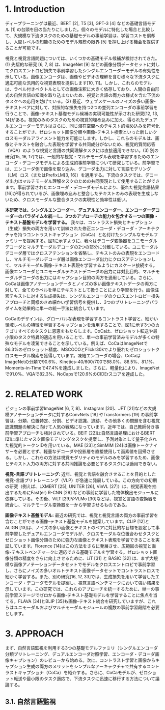 # 1. Introduction

ディープラーニングは最近、BERT [2], T5 [3], GPT-3 [4] などの基礎言語モデル [1] の台頭を目の当たりにしました。個々のモデルに特化した場合と比較して、大規模な下流タスクのための基礎モデルの事前学習は、学習コストを償却し、人間レベルの知能のためのモデル規模の限界 [5] を押し上げる機会を提供することが可能です。

視覚と視覚言語問題については、いくつかの基礎モデル候補が検討されてきた。 (1) 先駆的な研究 [6, 7, 8] は、ImageNet [9] などの画像分類データセットに対してクロスエントロピ損失で事前学習したシングルエンコーダーモデルの有効性を示している。画像エンコーダは、画像やビデオの理解を含む様々な下流タスクに適応可能な汎用的な視覚表現を提供します[10, 11]。しかし、これらのモデルは、ラベル付きベクトルとしての画像注釈に大きく依存しており、人間の自由形式の自然言語の知識を取り込まないため、視覚と言語の両方の様式を含む下流のタスクへの応用を妨げている。(2) 最近、ウェブスケールのノイズの多い画像-テキストペアに対して、対照的な損失を持つ2つの並列エンコーダの事前学習を行うことで、画像-テキスト基礎モデル候補の実現可能性が示された研究[12, 13, 14]がある。視覚のみのタスクのための視覚的埋め込みに加え、得られたデュアルエンコーダーモデルはさらに、同じ潜在空間へのテキスト的埋め込みを符号化することができ、ゼロショット画像分類や画像-テキスト検索といった新しいクロスモーダルアライメント能力を可能にします。しかし、これらのモデルは、画像とテキストを融合した表現を学習する共同成分がないため、視覚的質問応答（VQA）のような視覚と言語の共同理解タスクには直接適用できない。(3) 別の研究[15, 16, 17]では、一般的な視覚・マルチモーダル表現を学習するためのエンコーダ・デコーダモデルによる生成的事前学習について研究している。前学習では、エンコーダ側で画像を取り込み、デコーダ出力に対して言語モデリング（LM）ロス（またはPrefixLM[3, 16]）を適用する。下流のタスクでは、デコーダ出力はマルチモーダル理解タスクのための共同表現として使用することができます。事前学習されたエンコーダ・デコーダモデルにより、優れた視覚言語結果[16]が得られているが、画像埋め込みと整合したテキストのみの表現を生成しないため、クロスモーダルな整合タスクの実現性と効率性は低い。

**本研究では、シングルエンコーダー、デュアルエンコーダー、エンコーダーデコーダーのパラダイムを統一し、3つのアプローチの能力を包含する一つの画像・テキスト基盤モデルを学習する。** 我々は、コントラスト損失とキャプション（生成）損失の両方を用いて訓練された修正エンコーダ・デコーダ・アーキテクチャを持つコントラストキャプション（CoCa）と名付けたシンプルなモデルファミリーを提案する。図1に示すように、我々はデコーダ変換器をユニモーダルデコーダとマルチモーダルデコーダの2つの部分に分離している。ユニモーダルデコーダ層ではクロスアテンションを省略し、テキストのみの表現をエンコードし、マルチモーダルデコーダ層は画像エンコーダ出力にクロスアテンションして、マルチモーダル画像-テキスト表現を学習するようにカスケード接続する。画像エンコーダとユニモーダルテキストデコーダの出力には対比目的、マルチモーダルデコーダの出力にはキャプション目的の両方を適用している。さらに、CoCaは画像アノテーションデータとノイズの多い画像テキストデータの両方に対して、全てのラベルを単にテキストとして扱うことにより学習を行う。画像注釈テキストに対する生成損失は、シングルエンコーダのクロスエントロピー損失アプローチと同様のきめ細かい学習信号を提供し、3つのプリトレーニングパラダイムを効果的に単一の統一手法に統合しています。

CoCaのデザインは、グローバルな表現を学習するコントラスト学習と、細かい領域レベルの特徴を学習するキャプションを活用することで、図1に示す3つのカテゴリすべてのタスクに恩恵をもたらします。CoCaは、ゼロショット転送や最小限のタスク特異的適応を用いることで、単一の事前学習済みモデルが多くの特殊なモデルを凌駕できることを示している。例えば、CoCaはImageNetで86.3%のゼロショット精度、MSCOCOとFlickr30kでより優れたゼロショットクロスモーダル検索を獲得しています。凍結エンコーダの場合、CoCaはImageNetの分類で90.6%、Kinetics-40/600/700で88.0%、88.5%、81.1%、Moments-in-Timeで47.4%を達成しました。さらに、軽量化により、ImageNetで91.0%、VQAで82.3%、NoCapsで120.6%のCIDErスコアを達成した。

# 2. RELATED WORK

ビジョンの事前学習ImageNet [6, 7, 8]、Instagram [20]、JFT [21]などの大規模アノテーションデータに対するConvNets [18] やTransformers [19] の事前学習は、分類、位置特定、分割、ビデオ認識、追跡、その他多くの問題を含む視覚認識問題の解決に向けて人気の戦略になっています。近年では、自己教師付き事前学習アプローチも検討されている。BEiT [22]は自然言語処理におけるBERT [2]に準じたマスク画像モデリングタスクを提案し、予測対象として量子化された視覚的トークンIDを用いている。MAE [23]とSimMIM [24]は画像トークナイザーを必要とせず、軽量なデコーダや投影層を直接使用して画素値を回帰させる。しかし、これらの方法は視覚モダリティのモデルのみを学習するため、画像とテキスト入力の両方に対する共同推論を必要とするタスクには適用できない。

**視覚-言語プリトレーニング:** 近年、視覚と言語を融合させることを目的とした視覚-言語プリトレーニング（VLP）が急速に発展している。この方向での初期の研究（例えば、LXMERT [25], UNITER [26], VinVL [27]）は、視覚表現を抽出するためにFast(er) R-CNN [28] などの事前に学習した物体検出モジュールに依存している。その後、ViLT [29]やVLMo [30]などは、視覚と言語の変換器を統合し、マルチモーダル変換器を一から学習させるものである。

**画像テキスト基盤モデル:** 最近の研究では、視覚と視覚言語の両方の事前学習を含むことができる画像-テキスト基盤モデルを提案しています。CLIP [12]とALIGN [13]は、ノイズの多い画像とテキストのペアに対比的な目標を設定して事前学習したデュアルエンコーダモデルが、クロスモーダルな位置合わせタスクとゼロショット画像分類のために強力な画像とテキスト表現を学習できることを実証しています。Florence [14]はこの方法をさらに発展させ、広範囲の視覚と画像-テキストベンチマークに適応できる基礎モデルを学習する。ゼロショット画像分類の精度をさらに向上させるために、LiT [31] と BASIC [32] は、まず大規模な画像アノテーションデータセットでモデルをクロスエントロピで事前学習し、さらにノイズの多いオルトテキスト画像データセットでコントラストロスで細かく学習する。また、別の研究[16, 17, 33]では、生成損失を用いて学習したエンコーダ・デコーダモデルを提案し、視覚言語ベンチマークにおいて強い結果を示しています。この研究では、これらのアプローチを統一するために、単一の事前学習ステージでゼロから画像-テキスト基礎モデルを学習することに焦点を当てる。FLAVA [34]とBLIP [35]も画像-テキスト統合を研究していますが、これらはユニモーダルおよびマルチモーダルモジュールの複数の事前学習段階を必要とします。

# 3. APPROACH

まず、自然言語監視を利用する3つの基礎モデルファミリ（シングルエンコーダ分類プリトレーニング、デュアルエンコーダ対照学習、エンコーダ・デコーダ画像キャプション）のレビューから始める。次に、コントラスト学習と画像からキャプション生成の両方のメリットをシンプルなアーキテクチャで共有するコントラストキャプショナ（CoCa）を紹介する。さらに、CoCaモデルが、ゼロショット転送や最小限のタスク適応で、下流タスクに迅速に移行する方法について議論する。

## 3.1. 自然言語監視
